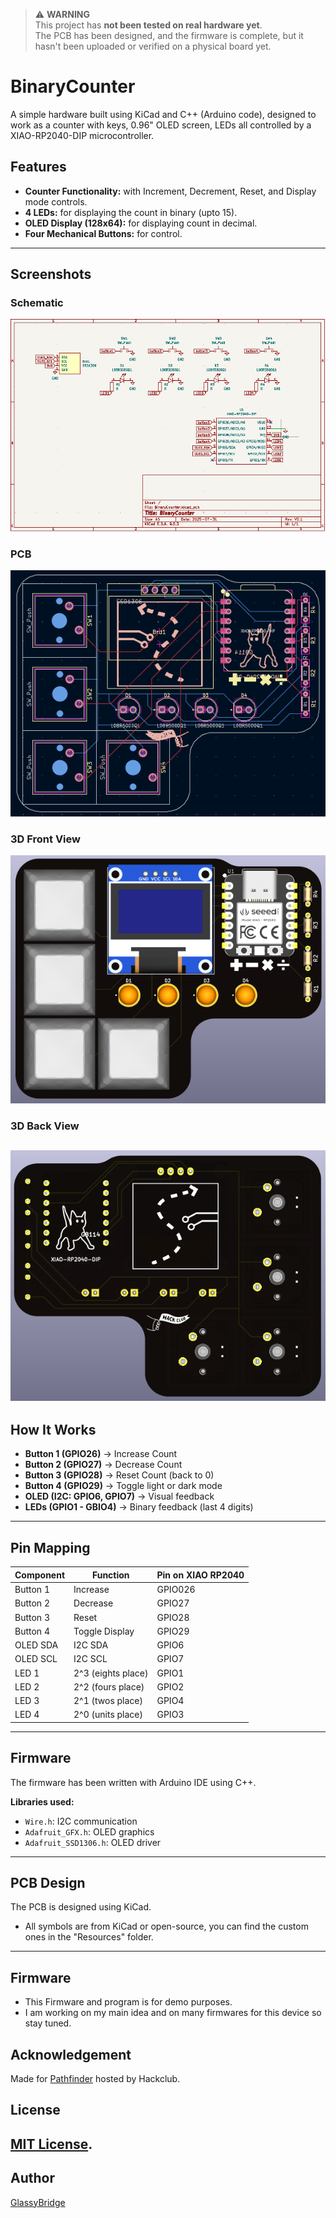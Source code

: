 > ⚠️ **WARNING**  
> This project has **not been tested on real hardware yet**.  
> The PCB has been designed, and the firmware is complete, but it hasn't been uploaded or verified on a physical board yet.  


# BinaryCounter
A simple hardware built using KiCad and C++ (Arduino code), designed to work as a counter with keys, 0.96" OLED screen, LEDs all controlled by a XIAO-RP2040-DIP microcontroller.


## Features

- **Counter Functionality:** with Increment, Decrement, Reset, and Display mode controls.  
- **4 LEDs:** for displaying the count in binary (upto 15).
- **OLED Display (128x64):** for displaying count in decimal.  
- **Four Mechanical Buttons:** for control.
---
## Screenshots

### Schematic

![Schematic](<Images/Schematic.png>)

### PCB

![PCB](<Images/PCB.png>)

### 3D Front View

![3D-Front](<Images/3DFront.png>)

### 3D Back View

![3D-Back](<Images/3DBack.png>)
---

## How It Works

- **Button 1 (GPIO26)** → Increase Count
- **Button 2 (GPIO27)** → Decrease Count
- **Button 3 (GPIO28)** → Reset Count (back to 0)
- **Button 4 (GPIO29)** → Toggle light or dark mode
- **OLED (I2C: GPIO6, GPIO7)** → Visual feedback  
- **LEDs (GPIO1 - GBIO4)** → Binary feedback (last 4 digits)

---

## Pin Mapping

| Component           | Function           | Pin on XIAO RP2040  |
|---------------------|--------------------|---------------------|
| Button 1            | Increase           | GPIO026             |
| Button 2            | Decrease           | GPIO27              |
| Button 3            | Reset              | GPIO28              |
| Button 4            | Toggle Display     | GPIO29              |
| OLED SDA            | I2C SDA            | GPIO6               |
| OLED SCL            | I2C SCL            | GPIO7               |
| LED 1               | 2^3 (eights place) | GPIO1               |
| LED 2               | 2^2 (fours place)  | GPIO2               |
| LED 3               | 2^1 (twos place)   | GPIO4               |
| LED 4               | 2^0 (units place)  | GPIO3               |

---

## Firmware

The firmware has been written with Arduino IDE using C++.

**Libraries used:**
- `Wire.h`: I2C communication
- `Adafruit_GFX.h`: OLED graphics
- `Adafruit_SSD1306.h`: OLED driver

---

## PCB Design

The PCB is designed using KiCad.
- All symbols are from KiCad or open-source, you can find the custom ones in the "Resources" folder.
---

## Firmware
- This Firmware and program is for demo purposes.
- I am working on my main idea and on many firmwares for this device so stay tuned.

## Acknowledgement
Made for [Pathfinder](https://pathfinder.hackclub.com/) hosted by Hackclub.

## License
[MIT License](LICENSE).  
---

## Author
[GlassyBridge](https://github.com/GlassyBridge)
